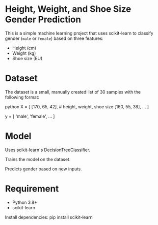 # Height, Weight, and Shoe Size Gender Prediction
This is a simple machine learning project that uses scikit-learn to classify gender (`male` or `female`) based on three features:
- Height (cm)  
- Weight (kg)  
- Shoe size (EU)  


# Dataset
The dataset is a small, manually created list of 30 samples with the following format:

python
X = [
    [170, 65, 42],  # height, weight, shoe size
    [160, 55, 38],
    ...
]

y = [
    'male',
    'female',
    ...
]

# Model
Uses scikit-learn's DecisionTreeClassifier.

Trains the model on the dataset.

Predicts gender based on new inputs.


# Requirement
- Python 3.8+
- scikit-learn

Install dependencies:
pip install scikit-learn
